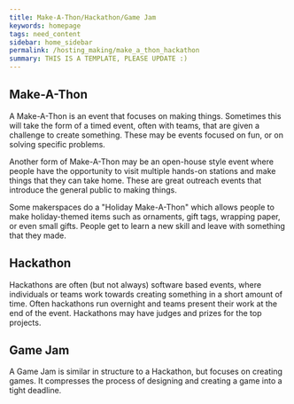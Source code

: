 ```yaml
---
title: Make-A-Thon/Hackathon/Game Jam
keywords: homepage
tags: need_content
sidebar: home_sidebar
permalink: /hosting_making/make_a_thon_hackathon
summary: THIS IS A TEMPLATE, PLEASE UPDATE :)
---
```


## Make-A-Thon

A Make-A-Thon is an event that focuses on making things. Sometimes this will take the form of a timed event, often with teams, that are given a challenge to create something. These may be events focused on fun, or on solving specific problems.

Another form of Make-A-Thon may be an open-house style event where people have the opportunity to visit multiple hands-on stations and make things that they can take home. These are great outreach events that introduce the general public to making things.

Some makerspaces do a "Holiday Make-A-Thon" which allows people to make holiday-themed items such as ornaments, gift tags, wrapping paper, or even small gifts. People get to learn a new skill and leave with something that they made. 

## Hackathon

Hackathons are often (but not always) software based events, where individuals or teams work towards creating something in a short amount of time. Often hackathons run overnight and teams present their work at the end of the event. Hackathons may have judges and prizes for the top projects.

## Game Jam

A Game Jam is similar in structure to a Hackathon, but focuses on creating games. It compresses the process of designing and creating a game into a tight deadline.


